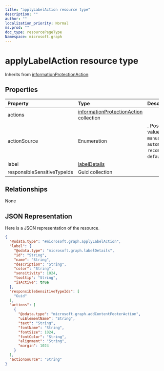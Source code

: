 ```yaml
---
title: "applyLabelAction resource type"
description: ""
author: ""
localization_priority: Normal
ms.prod: ""
doc_type: resourcePageType
Namespace: microsoft.graph
---
```



# applyLabelAction resource type




Inherits from [informationProtectionAction](../resources/informationProtectionAction.md)

## Properties
|Property|Type|Description|
|:---|:---|:---|
|actions|[informationProtectionAction](../resources/informationProtectionAction.md) collection||
|actionSource|Enumeration|. Possible values are: `manual`, `automatic`, `recommended`, `default`.|
|label|[labelDetails](../resources/labelDetails.md)||
|responsibleSensitiveTypeIds|Guid collection||

## Relationships
None

## JSON Representation
Here is a JSON representation of the resource.
<!-- {
  "blockType": "resource",
  "@odata.type": "microsoft.graph.applyLabelAction"
}
-->
``` json
{
  "@odata.type": "#microsoft.graph.applyLabelAction",
  "label": {
    "@odata.type": "microsoft.graph.labelDetails",
    "id": "String",
    "name": "String",
    "description": "String",
    "color": "String",
    "sensitivity": 1024,
    "tooltip": "String",
    "isActive": true
  },
  "responsibleSensitiveTypeIds": [
    "Guid"
  ],
  "actions": [
    {
      "@odata.type": "microsoft.graph.addContentFooterAction",
      "uiElementName": "String",
      "text": "String",
      "fontName": "String",
      "fontSize": 1024,
      "fontColor": "String",
      "alignment": "String",
      "margin": 1024
    }
  ],
  "actionSource": "String"
}
```

